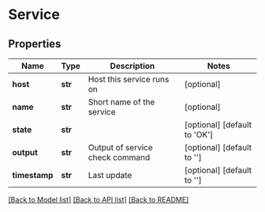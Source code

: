# Service

## Properties
Name | Type | Description | Notes
------------ | ------------- | ------------- | -------------
**host** | **str** | Host this service runs on | [optional] 
**name** | **str** | Short name of the service | [optional] 
**state** | **str** |  | [optional] [default to 'OK']
**output** | **str** | Output of service check command | [optional] [default to '']
**timestamp** | **str** | Last update | [optional] [default to '']

[[Back to Model list]](../README.md#documentation-for-models) [[Back to API list]](../README.md#documentation-for-api-endpoints) [[Back to README]](../README.md)

